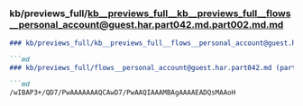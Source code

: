 ### kb/previews_full/kb__previews_full__kb__previews_full__flows__personal_account@guest.har.part042.md.part002.md.md

```md
### kb/previews_full/kb__previews_full__flows__personal_account@guest.har.part042.md.part002.md

```md
### kb/previews_full/flows__personal_account@guest.har.part042.md (part 002)

```md
/wIBAP3+/QD7/PwAAAAAAAQCAwD7/PwAAQIAAAMBAgAAAAEADQsMAAoH
```

```

```

```
